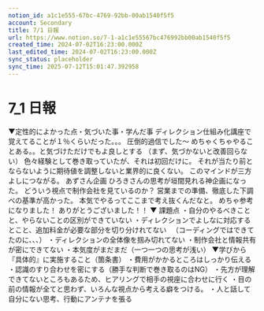 ```yaml
---
notion_id: a1c1e555-67bc-4769-92bb-00ab1540f5f5
account: Secondary
title: 7/1 日報
url: https://www.notion.so/7-1-a1c1e55567bc476992bb00ab1540f5f5
created_time: 2024-07-02T16:23:00.000Z
last_edited_time: 2024-07-02T16:23:00.000Z
sync_status: placeholder
sync_time: 2025-07-12T15:01:47.392958
---
```

# 7_1 日報

▼定性的によかった点・気づいた事・学んだ事
ディレクション仕組み化講座で覚えてることが１％くらいだった。。。
圧倒的過信でした〜
めちゃくちゃやることある。。と気づけただけでもよ良しとする
（まず、気づかないと改善回らない）
色々経験として巻き取っていたが、それは初回だけに。
それが当たり前とならないように期待値を調整しないと業界的に良くない。
このマインドが三方よしにつながる。
あずさん企画
ひろきさんの思考が垣間見れる神企画になった。
どういう視点で制作会社を見ているのか？
営業までの準備、徹底した下調べの基準が高かった。
本気でやるってここまで考え抜くんだなと。
めちゃ参考になりました！
ありがとうございました！！
▼ 課題点
・自分のやるべきことと、やらないことの区別ができていない
・ディレクションでよしなに対応するとこと、追加料金が必要な部分を切り分けれてない
　（コーディングではできてたのに、、、）
・ディレクションの全体像を掴み切れてない
・制作会社と情報共有が密にできてない
・本気度がまだまだ（一つ一つの思考が浅い）
▼学びから『具体的』に実施すること（箇条書）
・費用がかかるところはしっかり伝える
・認識のすり合わせを密にする（勝手な判断で巻き取るのはNG）
・先方が理解できてないところもあるため、ヒアリングで相手の視座に合わせに行く
・目の前の情報が全てと思わず、いろんな視点から考える癖をつける。
・人と話して自分にない思考、行動にアンテナを張る